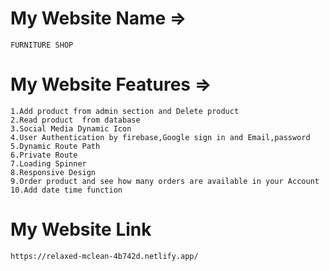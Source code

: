 # My Website Name =>
    FURNITURE SHOP
# My Website Features =>
    1.Add product from admin section and Delete product
    2.Read product  from database
    3.Social Media Dynamic Icon
    4.User Authentication by firebase,Google sign in and Email,password
    5.Dynamic Route Path
    6.Private Route
    7.Loading Spinner
    8.Responsive Design
    9.Order product and see how many orders are available in your Account
    10.Add date time function
# My Website Link
    https://relaxed-mclean-4b742d.netlify.app/